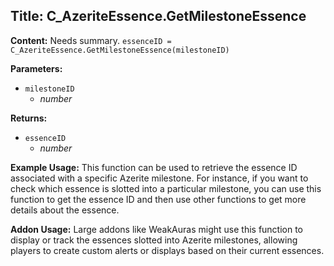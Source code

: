 ## Title: C_AzeriteEssence.GetMilestoneEssence

**Content:**
Needs summary.
`essenceID = C_AzeriteEssence.GetMilestoneEssence(milestoneID)`

**Parameters:**
- `milestoneID`
  - *number*

**Returns:**
- `essenceID`
  - *number*

**Example Usage:**
This function can be used to retrieve the essence ID associated with a specific Azerite milestone. For instance, if you want to check which essence is slotted into a particular milestone, you can use this function to get the essence ID and then use other functions to get more details about the essence.

**Addon Usage:**
Large addons like WeakAuras might use this function to display or track the essences slotted into Azerite milestones, allowing players to create custom alerts or displays based on their current essences.